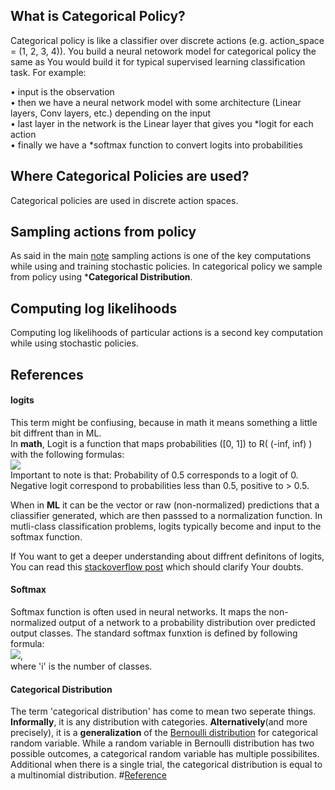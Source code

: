 ## What is Categorical Policy?
Categorical policy is like a classifier over discrete actions (e.g. action_space = (1, 2, 3, 4)).
You build a neural netowork model for categorical policy the same as You would build it for typical supervised learning  classification task. For example:  
  
• input is the observation  
• then we have a neural network model with some architecture (Linear layers, Conv layers, etc.)
   depending on the input  
• last layer in the network is the Linear layer that gives you *logit for each action  
• finally we have a *softmax function to convert logits into probabilities  

## Where Categorical Policies are used?
Categorical policies are used in discrete action spaces.

## Sampling actions from policy
As said in the main [note](https://github.com/Bartekkz/RLCookBook/blob/master/notes/policies/stochastic/README.md) sampling actions is one of the key computations while using and training stochastic policies. In categorical policy we sample from policy using *__Categorical Distribution__.

## Computing log likelihoods
Computing log likelihoods of particular actions is a second key computation while using stochastic policies.

## References
#### logits  
This term might be confiusing, because in math it means something a little bit diffrent than in ML.  
In __math__, Logit is a function that maps probabilities ([0, 1]) to R( (-inf, inf) ) with the following formulas:  
![](https://i.stack.imgur.com/zto5q.png)  
Important to note is that: Probability of 0.5 corresponds to a logit of 0. Negative logit correspond to probabilities less than 0.5, positive to > 0.5.

When in __ML__ it can be the vector or raw (non-normalized) predictions that a cliassifier generated, which are then passsed to a normalization function. In mutli-class classification problems, logits typically become and input to the softmax function.

If You want to get a deeper understanding about diffrent definitons of logits, You can read this [stackoverflow post](https://stackoverflow.com/questions/41455101/what-is-the-meaning-of-the-word-logits-in-tensorflow) which should clarify Your doubts.
#### Softmax
Softmax function is often used in neural networks. It maps the non-normalized output of a network to a probability distribution over predicted output classes. The standard softmax funxtion is defined by following formula:  
![](https://i.stack.imgur.com/iP8Du.png),  
where 'i' is the number of classes.
#### Categorical Distribution
The term 'categorical distribution' has come to mean two seperate things. __Informally__, it is any
distribution with categories. __Alternatively__(and more precisely), it is a __generalization__ of the [Bernoulli distribution](https://www.statisticshowto.com/categorical-distribution) for categorical random variable. While a random variable in Bernoulli distribution has two possible outcomes, a categorical random variable
has multiple possibilites. Additional when there is a single trial, the categorical distribution is equal to a multinomial
distribution. #[Reference](https://www.statisticshowto.com/categorical-distribution)
